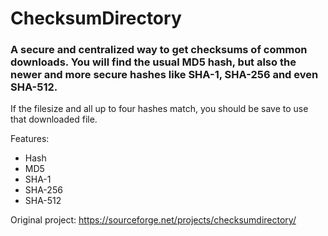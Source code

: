 # ChecksumDirectory

### A secure and centralized way to get checksums of common downloads. You will find the usual MD5 hash, but also the newer and more secure hashes like SHA-1, SHA-256 and even SHA-512.

If the filesize and all up to four hashes match, you should be save to use that downloaded file.

Features:
 - Hash
 - MD5
 - SHA-1
 - SHA-256
 - SHA-512

Original project: https://sourceforge.net/projects/checksumdirectory/
